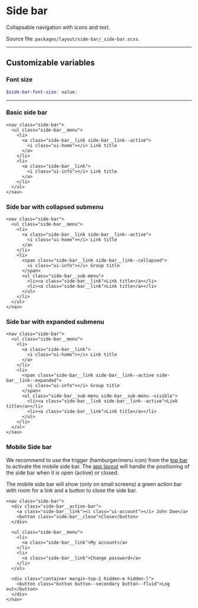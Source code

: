 # Side bar
Collapsable navigation with icons and text.

Source file: `packages/layout/side-bar/_side-bar.scss`.

---

## Customizable variables

### Font size
```scss
$side-bar-font-size: value;
```

---

### Basic side bar
```html*example="side-bar"
<nav class="side-bar">
  <ul class="side-bar__menu">
    <li>
      <a class="side-bar__link side-bar__link--active">
        <i class="ui-home"></i> Link title
      </a>
    </li>
    <li>
      <a class="side-bar__link">
        <i class="ui-info"></i> Link title
      </a>
    </li>
  </ul>
</nav>
```

### Side bar with collapsed submenu
```html*example="side-bar"
<nav class="side-bar">
  <ul class="side-bar__menu">
    <li>
      <a class="side-bar__link side-bar__link--active">
        <i class="ui-home"></i> Link title
      </a>
    </li>
    <li>
      <span class="side-bar__link side-bar__link--collapsed">
        <i class="ui-info"></i> Group title
      </span>
      <ul class="side-bar__sub-menu">
        <li><a class="side-bar__link">Link title</a></li>
        <li><a class="side-bar__link">Link title</a></li>
      </ul>
    </li>
  </ul>
</nav>
```

### Side bar with expanded submenu
```html*example="side-bar"
<nav class="side-bar">
  <ul class="side-bar__menu">
    <li>
      <a class="side-bar__link">
        <i class="ui-home"></i> Link title
      </a>
    </li>
    <li>
      <span class="side-bar__link side-bar__link--active side-bar__link--expanded">
        <i class="ui-info"></i> Group title
      </span>
      <ul class="side-bar__sub-menu side-bar__sub-menu--visible">
        <li><a class="side-bar__link side-bar__link--active">Link title</a></li>
        <li><a class="side-bar__link">Link title</a></li>
      </ul>
    </li>
  </ul>
</nav>
```

### Mobile Side bar
We recommend to use the trigger (hamburger/menu icon) from the [top bar](/#/layout/top-bar) to activate the mobile side bar. The [app layout](/#/layout/app-layout) will handle the positioning of the side bar when it is open (active) or closed.

The mobile side bar will show (only on small screens) a green action bar with room for a link and a button to close the side bar. 

```html*example="side-bar"
<nav class="side-bar">
  <div class="side-bar__action-bar">
    <a class="side-bar__link"><i class="ui-account"></i> John Doe</a>
    <button class="side-bar__close">Close</button>
  </div>

  <ul class="side-bar__menu">
    <li>
      <a class="side-bar__link">My account</a>
    </li>
    <li>
      <a class="side-bar__link">Change password</a>
    </li>    
  </ul>
  
  <div class="container margin-top-2 hidden-m hidden-l">
    <button class="button button--secondary button--fluid">Log out</button>
  </div>
</nav>
```
